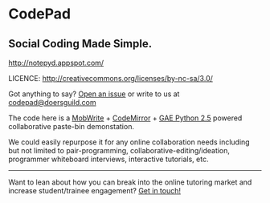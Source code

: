 # CodePad
## Social Coding Made Simple.

http://notepyd.appspot.com/

LICENCE: http://creativecommons.org/licenses/by-nc-sa/3.0/

Got anything to say? [Open an issue](https://github.com/sathvikp/CodePad/issues) or write to us at codepad@doersguild.com

The code here is a [MobWrite](https://code.google.com/p/google-mobwrite/) + [CodeMirror](http://codemirror.net/) + [GAE Python 2.5](https://developers.google.com/appengine/docs/python/python25/migrate27) powered collaborative paste-bin demonstation.

We could easily repurpose it for any online collaboration needs including but not limited to pair-programming, collaborative-editing/ideation, programmer whiteboard interviews, interactive tutorials, etc.

---------------------------------------

Want to lean about how you can break into the online tutoring market and increase student/trainee engagement? [Get in touch!](mailto:codepad@doersguild.com)
